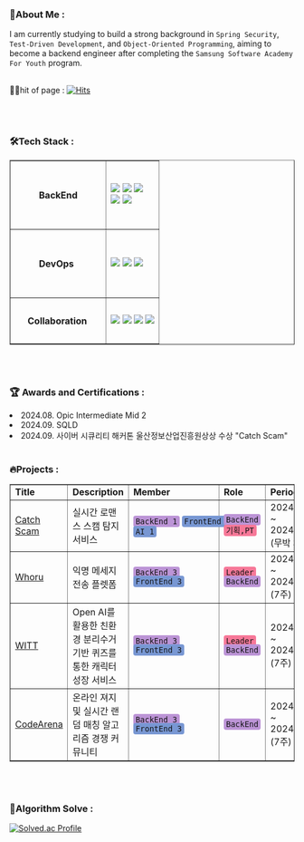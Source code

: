 <h3 dir="auto">🔎About Me :</h3>
I am currently studying to build a strong background in <code>Spring Security</code>, <code>Test-Driven Development</code>, and <code>Object-Oriented Programming</code>, aiming to become a backend engineer after completing the <code>Samsung Software Academy For Youth</code> program.
<br>
<br>

👨‍💼hit of page : [![Hits](https://hits.seeyoufarm.com/api/count/incr/badge.svg?url=https%3A%2F%2Fgithub.com%2FBe-HinD&count_bg=%23888888&title_bg=%23555555&icon=github.svg&icon_color=%23E7E7E7&title=GitHub&edge_flat=false)](https://hits.seeyoufarm.com)

<br>
<br>

<h3 dir="auto">🛠️Tech Stack :</h3>
 <table border="1px solid black">
    <tr>
      <td style="padding: 50px;"><b> BackEnd </td>
      <td>
      <img src="https://img.shields.io/badge/java-007396?style=for-the-badge&logo=java&logoColor=white"> <img src="https://img.shields.io/badge/SpringBoot-6DB33F?style=for-the-badge&logo=springboot&logoColor=white"> <img src="https://img.shields.io/badge/springsecurity-6DB33F?style=for-the-badge&logo=springsecurity&logoColor=white">
      <br>
      <img src="https://img.shields.io/badge/mysql-4479A1?style=for-the-badge&logo=mysql&logoColor=white">
      <img src="https://img.shields.io/badge/Hibernate-59666C?style=for-the-badge&logo=hibernate&logoColor=white">
      </td>
    </tr>
    <tr>
        <td style="padding: 50px;"> <b> DevOps </td>
        <td>
        <img src="https://img.shields.io/badge/docker-2496ED?style=for-the-badge&logo=docker&logoColor=white">
        <img src="https://img.shields.io/badge/nginx-009639?style=for-the-badge&logo=nginx&logoColor=white">
        <img src="https://img.shields.io/badge/jenkins-D24939?style=for-the-badge&logo=jenkins&logoColor=white">
        </td> 
    </tr>
    <tr>
        <td style="padding: 30px;"> <b> Collaboration </td>
        <td>
        <img src="https://img.shields.io/badge/notion-000000?style=for-the-badge&logo=notion&logoColor=white">
        <img src="https://img.shields.io/badge/jira-0052CC?style=for-the-badge&logo=jira&logoColor=white">
        <img src="https://img.shields.io/badge/git-F05032?style=for-the-badge&logo=git&logoColor=white">
        <img src="https://img.shields.io/badge/gerrit-EEEEEE?style=for-the-badge&logo=gerrit&logoColor=white">
        </td>
    </tr>
  </table>

<br>
<br>
<h3 dir="auto">🏆 Awards and Certifications :</h3>
<li> 2024.08. Opic Intermediate Mid 2
<li> 2024.09. SQLD
<li> 2024.09. 사이버 시큐리티 해커톤 울산정보산업진흥원상상 수상 "Catch Scam"

<br>
<br>

<h3 dir="auto">🔥Projects :</h3>
<table border="1px solid black">
    <tr>
        <td> <b> Title
        <td> <b> Description
        <td> <b> Member
        <td> <b> Role
        <td> <b> Period
        <td> <b> State
    </tr>
    <tr>
        <td>  <a href="https://github.com/Cyber-Security-HACKATHON">Catch Scam</a> </td>
        <td> 실시간 로맨스 스캠 탐지 서비스
        <td style="white-space: nowrap;">
        <code style="color: #131415; background-color: #bc94d6; padding: 2px 4px; border-radius: 4px; display: inline-block;">BackEnd 1</code>
        <code style="color: #131415; background-color: #7897d3; padding: 2px 4px; border-radius: 4px; display: inline-block;">FrontEnd 2</code>
         <br>
        <code style="color: #131415; background-color: #7897d3; padding: 2px 4px; border-radius: 4px;">AI 1</code>
        <td>         
        <code style="color: #131415; background-color:#bc94d6; padding: 2px 4px; border-radius: 4px;">BackEnd</code>
        <br>
        <code style="color: #131415; background-color:#f77898; padding: 2px 4px; border-radius: 4px;">기획,PT</code>
        <td> 2024.09.10 ~ 2024.09.12 (무박 3일)
        <td> <code style="color: #ffffff; background-color:#fd212c; padding: 2px 4px; border-radius: 4px;">Complite</code>
    </tr>
    <tr>
        <td> <a href="https://github.com/team-smog/whoru">Whoru</a> </td>
        <td> 익명 메세지 전송 플렛폼
        <td> <code style="color: #131415; background-color: #bc94d6; padding: 2px 4px; border-radius: 4px;">BackEnd 3</code>
        <br>
        <code style="color: #131415; background-color: #7897d3; padding: 2px 4px; border-radius: 4px;">FrontEnd 3</code>
        <td> 
        <code style="color: #131415; background-color:#f77898; padding: 2px 4px; border-radius: 4px;">Leader</code>
        <br>
        <code style="color: #131415; background-color:#bc94d6; padding: 2px 4px; border-radius: 4px;">BackEnd</code>
        <td> 2024.04.08 ~ 2024.05.20 (7주)
        <td> <code style="color: #ffffff; background-color:#fd212c; padding: 2px 4px; border-radius: 4px;">Complite</code>
    </tr>
    <tr>
        <td> <a href="https://github.com/Be-HinD/WITT">WITT</a> </td>
        <td> Open AI를 활용한 친환경 분리수거 기반 퀴즈를 통한 캐릭터 성장 서비스
        <td> <code style="color: #131415; background-color: #bc94d6; padding: 2px 4px; border-radius: 4px;">BackEnd 3</code>
        <br>
        <code style="color: #131415; background-color: #7897d3; padding: 2px 4px; border-radius: 4px;">FrontEnd 3</code>
        <td> <code style="color: #131415; background-color:#f77898; padding: 2px 4px; border-radius: 4px;">Leader</code>
        <br>
        <code style="color: #131415; background-color:#bc94d6; padding: 2px 4px; border-radius: 4px;">BackEnd</code>
        <td> 2024.02.19 ~ 2024.04.05 (7주)
        <td> <code style="color: #ffffff; background-color:#fd212c; padding: 2px 4px; border-radius: 4px;">Complite</code>
    </tr>
    <tr>
        <td> <a href="https://github.com/codearena-team/CodeArena">CodeArena</a> </td>
        <td> 온라인 져지 및 실시간 랜덤 매칭 알고리즘 경쟁 커뮤니티
        <td> <code style="color: #131415; background-color: #bc94d6; padding: 2px 4px; border-radius: 4px;">BackEnd 3</code>
        <br>
        <code style="color: #131415; background-color: #7897d3; padding: 2px 4px; border-radius: 4px;">FrontEnd 3</code>
        <td> <code style="color: #131415; background-color:#bc94d6; padding: 2px 4px; border-radius: 4px;">BackEnd</code>
        <td> 2024.01.03 ~ 2024.02.16 (7주)
        <td> <code style="color: #ffffff; background-color:#fd212c; padding: 2px 4px; border-radius: 4px;">Complite</code>
    </tr>
</table>

<br>
<br>

### 💫Algorithm Solve :

[![Solved.ac Profile](http://mazassumnida.wtf/api/v2/generate_badge?boj=beemo99)](https://solved.ac/beemo99/)
